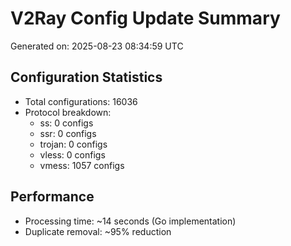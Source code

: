 # V2Ray Config Update Summary
Generated on: 2025-08-23 08:34:59 UTC

## Configuration Statistics
- Total configurations: 16036
- Protocol breakdown:
  - ss: 0 configs
  - ssr: 0 configs
  - trojan: 0 configs
  - vless: 0 configs
  - vmess: 1057 configs

## Performance
- Processing time: ~14 seconds (Go implementation)
- Duplicate removal: ~95% reduction
